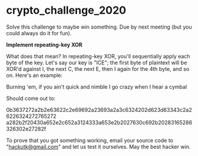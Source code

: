 # crypto_challenge_2020
Solve this challenge to maybe win something. Due by next meeting (but you could always do it for fun).

<b>Implement repeating-key XOR</b>

What does that mean? In repeating-key XOR, you'll sequentially apply each byte of the key. Let's say our key is "ICE"; the first byte of plaintext will be XOR'd against I, the next C, the next E, then I again for the 4th byte, and so on. Here's an example:

Burning 'em, if you ain't quick and nimble
I go crazy when I hear a cymbal

Should come out to:

0b3637272a2b2e63622c2e69692a23693a2a3c6324202d623d63343c2a26226324272765272
a282b2f20430a652e2c652a3124333a653e2b2027630c692b20283165286326302e27282f

To prove that you got something working, email your source code to "hackutk@gmail.com" and let us test it ourselves. May the best hacker win.
